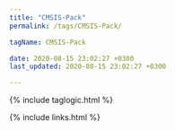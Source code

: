 ```yaml
---
title: "CMSIS-Pack"
permalink: /tags/CMSIS-Pack/

tagName: CMSIS-Pack

date: 2020-08-15 23:02:27 +0300
last_updated: 2020-08-15 23:02:27 +0300

---
```


{% include taglogic.html %}

{% include links.html %}
